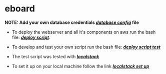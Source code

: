 # eboard

**NOTE: Add your own database credentials _[database config](./dynamic/config/database.php)_ file**

- To deploy the webserver and all it's components on aws run the bash file: **_[deploy script](./deployScript.sh)_**.

- To develop and test your own script run the bash file: **_[deploy script test](./deployScriptTest.sh)_**

- The test script was tested with **_[localstack](https://localstack.cloud/)_**

- To set it up on your local machine follow the link **_[localstack set up](https://docs.localstack.cloud/getting-started/)_**
